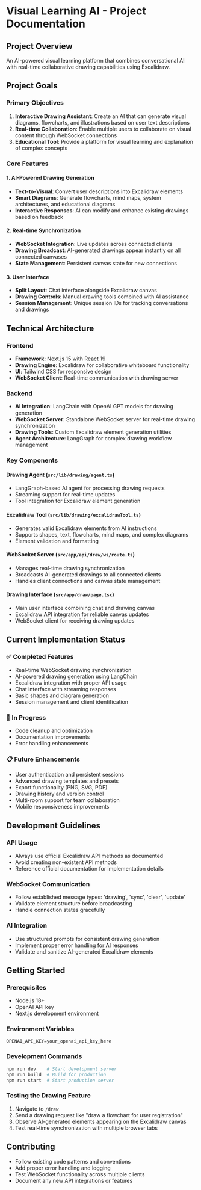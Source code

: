 # Visual Learning AI - Project Documentation

## Project Overview
An AI-powered visual learning platform that combines conversational AI with real-time collaborative drawing capabilities using Excalidraw.

## Project Goals

### Primary Objectives
1. **Interactive Drawing Assistant**: Create an AI that can generate visual diagrams, flowcharts, and illustrations based on user text descriptions
2. **Real-time Collaboration**: Enable multiple users to collaborate on visual content through WebSocket connections
3. **Educational Tool**: Provide a platform for visual learning and explanation of complex concepts

### Core Features

#### 1. AI-Powered Drawing Generation
- **Text-to-Visual**: Convert user descriptions into Excalidraw elements
- **Smart Diagrams**: Generate flowcharts, mind maps, system architectures, and educational diagrams
- **Interactive Responses**: AI can modify and enhance existing drawings based on feedback

#### 2. Real-time Synchronization
- **WebSocket Integration**: Live updates across connected clients
- **Drawing Broadcast**: AI-generated drawings appear instantly on all connected canvases
- **State Management**: Persistent canvas state for new connections

#### 3. User Interface
- **Split Layout**: Chat interface alongside Excalidraw canvas
- **Drawing Controls**: Manual drawing tools combined with AI assistance
- **Session Management**: Unique session IDs for tracking conversations and drawings

## Technical Architecture

### Frontend
- **Framework**: Next.js 15 with React 19
- **Drawing Engine**: Excalidraw for collaborative whiteboard functionality
- **UI**: Tailwind CSS for responsive design
- **WebSocket Client**: Real-time communication with drawing server

### Backend
- **AI Integration**: LangChain with OpenAI GPT models for drawing generation
- **WebSocket Server**: Standalone WebSocket server for real-time drawing synchronization
- **Drawing Tools**: Custom Excalidraw element generation utilities
- **Agent Architecture**: LangGraph for complex drawing workflow management

### Key Components

#### Drawing Agent (`src/lib/drawing/agent.ts`)
- LangGraph-based AI agent for processing drawing requests
- Streaming support for real-time updates
- Tool integration for Excalidraw element generation

#### Excalidraw Tool (`src/lib/drawing/excalidrawTool.ts`)
- Generates valid Excalidraw elements from AI instructions
- Supports shapes, text, flowcharts, mind maps, and complex diagrams
- Element validation and formatting

#### WebSocket Server (`src/app/api/draw/ws/route.ts`)
- Manages real-time drawing synchronization
- Broadcasts AI-generated drawings to all connected clients
- Handles client connections and canvas state management

#### Drawing Interface (`src/app/draw/page.tsx`)
- Main user interface combining chat and drawing canvas
- Excalidraw API integration for reliable canvas updates
- WebSocket client for receiving drawing updates

## Current Implementation Status

### ✅ Completed Features
- Real-time WebSocket drawing synchronization
- AI-powered drawing generation using LangChain
- Excalidraw integration with proper API usage
- Chat interface with streaming responses
- Basic shapes and diagram generation
- Session management and client identification

### 🚧 In Progress
- Code cleanup and optimization
- Documentation improvements
- Error handling enhancements

### 📋 Future Enhancements
- User authentication and persistent sessions
- Advanced drawing templates and presets
- Export functionality (PNG, SVG, PDF)
- Drawing history and version control
- Multi-room support for team collaboration
- Mobile responsiveness improvements

## Development Guidelines

### API Usage
- Always use official Excalidraw API methods as documented
- Avoid creating non-existent API methods
- Reference official documentation for implementation details

### WebSocket Communication
- Follow established message types: 'drawing', 'sync', 'clear', 'update'
- Validate element structure before broadcasting
- Handle connection states gracefully

### AI Integration
- Use structured prompts for consistent drawing generation
- Implement proper error handling for AI responses
- Validate and sanitize AI-generated Excalidraw elements

## Getting Started

### Prerequisites
- Node.js 18+
- OpenAI API key
- Next.js development environment

### Environment Variables
```env
OPENAI_API_KEY=your_openai_api_key_here
```

### Development Commands
```bash
npm run dev    # Start development server
npm run build  # Build for production
npm run start  # Start production server
```

### Testing the Drawing Feature
1. Navigate to `/draw`
2. Send a drawing request like "draw a flowchart for user registration"
3. Observe AI-generated elements appearing on the Excalidraw canvas
4. Test real-time synchronization with multiple browser tabs

## Contributing
- Follow existing code patterns and conventions
- Add proper error handling and logging
- Test WebSocket functionality across multiple clients
- Document any new API integrations or features